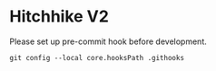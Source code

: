 # Hitchhike V2

Please set up pre-commit hook before development.

`git config --local core.hooksPath .githooks`
